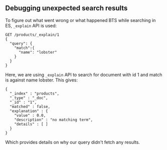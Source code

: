 ## Debugging unexpected search results

To figure out what went wrong or what happened BTS while searching in ES, `_explain` API is used:
```
GET /products/_explain/1
{
  "query": {
    "match":{
      "name": "lobster"
    }
  }
}
```
Here, we are using `_explain` API to search for document with id 1 and match is against name lobster.
This gives:
```
{
  "_index" : "products",
  "_type" : "_doc",
  "_id" : "1",
  "matched" : false,
  "explanation" : {
    "value" : 0.0,
    "description" : "no matching term",
    "details" : [ ]
  }
}
```
Which provides details on why our query didn't fetch any results.